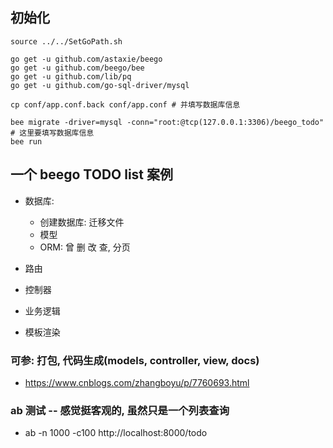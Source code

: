 ## 初始化
```shell
source ../../SetGoPath.sh

go get -u github.com/astaxie/beego
go get -u github.com/beego/bee
go get -u github.com/lib/pq
go get -u github.com/go-sql-driver/mysql

cp conf/app.conf.back conf/app.conf # 并填写数据库信息

bee migrate -driver=mysql -conn="root:@tcp(127.0.0.1:3306)/beego_todo" # 这里要填写数据库信息
bee run
```

## 一个 beego TODO list 案例
* 数据库: 
    * 创建数据库: 迁移文件
    * 模型
    * ORM: 曾 删 改 查, 分页

* 路由

* 控制器

* 业务逻辑

* 模板渲染


### 可参: 打包, 代码生成(models, controller, view, docs)
* https://www.cnblogs.com/zhangboyu/p/7760693.html


### ab 测试 -- 感觉挺客观的, 虽然只是一个列表查询
* ab -n 1000 -c100 http://localhost:8000/todo
